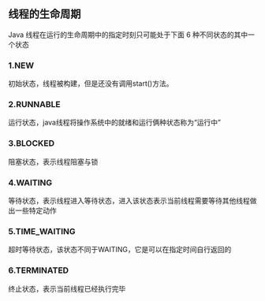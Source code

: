## 线程的生命周期
Java 线程在运行的生命周期中的指定时刻只可能处于下面 6 种不同状态的其中一个状态
### 1.NEW
初始状态，线程被构建，但是还没有调用start()方法。
### 2.RUNNABLE
运行状态，java线程将操作系统中的就绪和运行俩种状态称为“运行中”
### 3.BLOCKED
阻塞状态，表示线程阻塞与锁
### 4.WAITING
等待状态，表示线程进入等待状态，进入该状态表示当前线程需要等待其他线程做出一些特定动作
### 5.TIME_WAITING
超时等待状态，该状态不同于WAITING，它是可以在指定时间自行返回的
### 6.TERMINATED
终止状态，表示当前线程已经执行完毕
